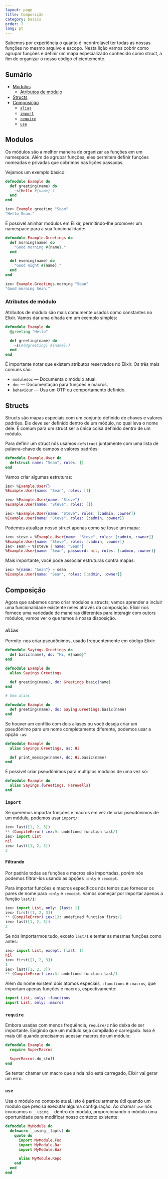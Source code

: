 ```yaml
---
layout: page
title: Composição
category: basics
order: 7
lang: pt
---
```


Sabemos por experiência o quanto é incontrolável ter todas as nossas funções no mesmo arquivo e escopo. Nesta lição vamos cobrir como agrupar funções e definir um mapa especializado conhecido como struct, a fim de organizar o nosso código eficientemente.

## Sumário

- [Modulos](#modulos)
  - [Atributos de módulo](#atributos-de-modulo)
- [Structs](#structs)
- [Composição](#composicao)
  - [`alias`](#alias)
  - [`import`](#import)
  - [`require`](#require)
  - [`use`](#use)

## Modulos

Os módulos são a melhor maneira de organizar as funções em um namespace. Além de agrupar funções, eles permitem definir funções nomeadas e privadas que cobrimos nas lições passadas.

Vejamos um exemplo básico:

``` elixir
defmodule Example do
  def greeting(name) do
    ~s(Hello #{name}.)
  end
end

iex> Example.greeting "Sean"
"Hello Sean."
```

É possível aninhar modulos em Elixir, permitindo-lhe promover um namespace para a sua funcionalidade:

```elixir
defmodule Example.Greetings do
  def morning(name) do
    "Good morning #{name}."
  end

  def evening(name) do
    "Good night #{name}."
  end
end

iex> Example.Greetings.morning "Sean"
"Good morning Sean."
```

### Atributos de módulo

Atributos de módulo são mais comumente usados como constantes no Elixir. Vamos dar uma olhada em um exemplo simples:

```elixir
defmodule Example do
  @greeting "Hello"

  def greeting(name) do
    ~s(#{@greeting} #{name}.)
  end
end
```

É importante notar que existem atributos reservados no Elixir. Os três mais comuns são:

+ `moduledoc` — Documenta o módulo atual.
+ `doc` — Documentação para funções e macros.
+ `behaviour` — Usa um OTP ou comportamento definido.

## Structs

Structs são mapas especiais com um conjunto definido de chaves e valores padrões. Ele deve ser definido dentro de um módulo, no qual leva o nome dele. É comum para um struct ser a única coisa definido dentro de um módulo.

Para definir um struct nós usamos `defstruct` juntamente com uma lista de palavra-chave de campos e valores padrões:

```elixir
defmodule Example.User do
  defstruct name: "Sean", roles: []
end
```

Vamos criar algumas estruturas:

```elixir
iex> %Example.User{}
%Example.User{name: "Sean", roles: []}

iex> %Example.User{name: "Steve"}
%Example.User{name: "Steve", roles: []}

iex> %Example.User{name: "Steve", roles: [:admin, :owner]}
%Example.User{name: "Steve", roles: [:admin, :owner]}
```

Podemos atualizar nosso struct apenas como se fosse um mapa:

```elixir
iex> steve = %Example.User{name: "Steve", roles: [:admin, :owner]}
%Example.User{name: "Steve", roles: [:admin, :owner]}
iex> sean = %{steve | name: "Sean"}
%Example.User{name: "Sean", password: nil, roles: [:admin, :owner]}
```

Mais importante, você pode associar estruturas contra mapas:

```elixir
iex> %{name: "Sean"} = sean
%Example.User{name: "Sean", roles: [:admin, :owner]}
```

## Composição

Agora que sabemos como criar módulos e structs, vamos aprender a incluir uma funcionalidade existente neles através da composição. Elixir nos fornece uma variedade de maneiras diferentes para interagir com outors módulos, vamos ver o que temos à nossa disposição.

### `alias`

Permite-nos criar pseudônimos, usado frequentemente em código Elixir:

```elixir
defmodule Sayings.Greetings do
  def basic(name), do: "Hi, #{name}"
end

defmodule Example do
  alias Sayings.Greetings

  def greeting(name), do: Greetings.basic(name)
end

# Sem alias

defmodule Example do
  def greeting(name), do: Saying.Greetings.basic(name)
end
```

Se houver um conflito com dois aliases ou você deseja criar um pseudônimo para um nome completamente diferente, podemos usar a opção `:as`:

```elixir
defmodule Example do
  alias Sayings.Greetings, as: Hi

  def print_message(name), do: Hi.basic(name)
end
```

É possível criar pseudônimos para multiplos módulos de uma vez só:

```elixir
defmodule Example do
  alias Sayings.{Greetings, Farewells}
end
```

### `import`

Se queremos importar funções e macros em vez de criar pseudônimos de um módulo, podemos usar `import/`:

```elixir
iex> last([1, 2, 3])
** (CompileError) iex:9: undefined function last/1
iex> import List
nil
iex> last([1, 2, 3])
3
```

#### Filtrando

Por padrão todas as funções e macros são importadas, porém nós podemos filtrar-los usando as opções `:only` e `:except`.

Para importar funções e macros específicos nós temos que fornecer os  pares de nome para `:only` e `:except`. Vamos começar por importar apenas a função `last/1`:

```elixir
iex> import List, only: [last: 1]
iex> first([1, 2, 3])
** (CompileError) iex:13: undefined function first/1
iex> last([1, 2, 3])
3
```

Se nós importarmos tudo, exceto `last/1` e tentar as mesmas funções como antes:

```elixir
iex> import List, except: [last: 1]
nil
iex> first([1, 2, 3])
1
iex> last([1, 2, 3])
** (CompileError) iex:3: undefined function last/1
```

Além do nome existem dois átomos especiais, `:functions` e `:macros`, que importam apenas funções e macros, espectivamente:

```elixir
import List, only: :functions
import List, only: :macros
```

### `require`

Embora usadas com menos frequência, `require/2` não deixa de ser importante. Exigindo que um módulo seja compilado e carregado. Isso é mais útil quando precisamos acessar macros de um módulo:

```elixir
defmodule Example do
  require SuperMacros

  SuperMacros.do_stuff
end
```

Se tentar chamar um macro que ainda não está carregado, Elixir vai gerar um erro.

### `use`

Usa o módulo no contexto atual. Isto é particularmente útil quando um modulo que precisa executar alguma configuração. Ao chamar `use` nós invocamos o `__using__` dentro do modulo, proporcionando o módulo uma oportunidade para modificar nosso contexto existente:

```elixir
defmodule MyModule do
  defmacro __using__(opts) do
    quote do
      import MyModule.Foo
      import MyModule.Bar
      import MyModule.Baz

      alias MyModule.Repo
    end
  end
end
```
